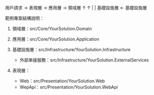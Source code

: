 用戶請求 → 表現層 → 應用層 → 領域層
             ↑         ↑
             |         |
          基礎設施層 ← 基礎設施層

範例專案結構說明：
1. 領域層：src/Core/YourSolution.Domain
2. 應用層：src/Core/YourSolution.Application
3. 基礎設施層：src/Infrastructure/YourSolution.Infrastructure
   - 外部串接服務：src/Infrastructure/YourSolution.ExternalServices

4. 表現層：
   - Web：src/Presentation/YourSolution.Web
   - WepApi：src/Presentation/YourSolution.WebApi

